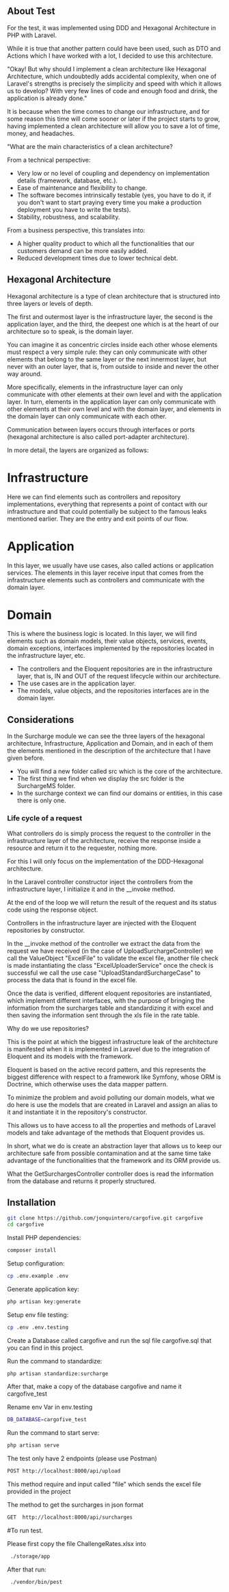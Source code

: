 ## About Test

For the test, it was implemented using DDD and Hexagonal Architecture in PHP with Laravel.

While it is true that another pattern could have been used, such as DTO and Actions which I have worked with a lot, I decided to use this architecture.

"Okay! But why should I implement a clean architecture like Hexagonal Architecture, which undoubtedly adds accidental complexity, when one of Laravel's strengths is precisely the simplicity and speed with which it allows us to develop? With very few lines of code and enough food and drink, the application is already done."

It is because when the time comes to change our infrastructure, and for some reason this time will come sooner or later if the project starts to grow, having implemented a clean architecture will allow you to save a lot of time, money, and headaches.

"What are the main characteristics of a clean architecture?

From a technical perspective:


- Very low or no level of coupling and dependency on implementation details (framework, database, etc.).
- Ease of maintenance and flexibility to change.
- The software becomes intrinsically testable (yes, you have to do it, if you don't want to start praying every time you make a production deployment you have to write the tests).
- Stability, robustness, and scalability.

From a business perspective, this translates into:

- A higher quality product to which all the functionalities that our customers demand can be more easily added.
- Reduced development times due to lower technical debt.

## Hexagonal Architecture

Hexagonal architecture is a type of clean architecture that is structured into three layers or levels of depth.

The first and outermost layer is the infrastructure layer, the second is the application layer, and the third, the deepest one which is at the heart of our architecture so to speak, is the domain layer.

You can imagine it as concentric circles inside each other whose elements must respect a very simple rule: they can only communicate with other elements that belong to the same layer or the next innermost layer, but never with an outer layer, that is, from outside to inside and never the other way around.

More specifically, elements in the infrastructure layer can only communicate with other elements at their own level and with the application layer. In turn, elements in the application layer can only communicate with other elements at their own level and with the domain layer, and elements in the domain layer can only communicate with each other.

Communication between layers occurs through interfaces or ports (hexagonal architecture is also called port-adapter architecture).

In more detail, the layers are organized as follows:

# Infrastructure

Here we can find elements such as controllers and repository implementations, everything that represents a point of contact with our infrastructure and that could potentially be subject to the famous leaks mentioned earlier. They are the entry and exit points of our flow.

# Application

In this layer, we usually have use cases, also called actions or application services. The elements in this layer receive input that comes from the infrastructure elements such as controllers and communicate with the domain layer.

# Domain

This is where the business logic is located. In this layer, we will find elements such as domain models, their value objects, services, events, domain exceptions, interfaces implemented by the repositories located in the infrastructure layer, etc.

- The controllers and the Eloquent repositories are in the infrastructure layer, that is, IN and OUT of the request lifecycle within our architecture.
- The use cases are in the application layer.
- The models, value objects, and the repositories interfaces are in the domain layer.

## Considerations

In the Surcharge  module we can see the three layers of the hexagonal architecture, Infrastructure, Application and Domain, and in each of them the elements mentioned in the description of the architecture that I have given before.

- You will find a new folder called src which is the core of the architecture.
- The first thing we find when we display the src folder is the SurchargeMS folder.
- In the surcharge context we can find our domains or entities, in this case there is only one.


### Life cycle of a request

What controllers do is simply process the request to the controller in the infrastructure layer of the architecture, receive the response inside a resource and return it to the requester, nothing more.

For this I will only focus on the implementation of the DDD-Hexagonal architecture.

In the Laravel controller constructor  inject the controllers from the infrastructure layer, I initialize it and in the __invoke method.

At the end of the loop we will return the result of the request and its status code using the response object.

Controllers in the infrastructure layer are injected with the Eloquent repositories by constructor.

In the __invoke method of the controller we extract the data from the request we have received (in the case of UploadSurchargeController) we call the ValueObject "ExcelFile" to validate the excel file, another file check is made instantiating the class "ExcelUploaderService" once the check is successful we call the use case "UploadStandardSurchargeCase" to process the data that is found in the excel file.

Once the data is verified, different eloquent repositories are instantiated, which implement different interfaces, with the purpose of bringing the information from the surcharges table and standardizing it with excel and then saving the information sent through the xls file in the rate table.

Why do we use repositories?

This is the point at which the biggest infrastructure leak of the architecture is manifested when it is implemented in Laravel due to the integration of Eloquent and its models with the framework.

Eloquent is based on the active record pattern, and this represents the biggest difference with respect to a framework like Symfony, whose ORM is Doctrine, which otherwise uses the data mapper pattern.

To minimize the problem and avoid polluting our domain models, what we do here is use the models that are created in Laravel and assign an alias to it and instantiate it in the repository's constructor.

This allows us to have access to all the properties and methods of Laravel models and take advantage of the methods that Eloquent provides us.

In short, what we do is create an abstraction layer that allows us to keep our architecture safe from possible contamination and at the same time take advantage of the functionalities that the framework and its ORM provide us.

What the GetSurchargesController controller does is read the information from the database and returns it properly structured.

## Installation
```sh
git clone https://github.com/jonquintero/cargofive.git cargofive
cd cargofive
```

Install PHP dependencies:

```sh
composer install
```

Setup configuration:

```sh
cp .env.example .env
```
Generate application key:

```sh
php artisan key:generate
```
Setup env file testing:

```sh
cp .env .env.testing
```


Create a Database called cargofive and run the sql file  cargofive.sql that you can find in this project.

Run the command to standardize: 

```sh
php artisan standardize:surcharge
```

After that, make a copy of the database cargofive and name it cargofive_test

Rename env Var in env.testing
```sh
DB_DATABASE=cargofive_test
```

Run the command to start serve:

```sh
php artisan serve
```
The test only have 2 endpoints (please use Postman)
```sh
POST http://localhost:8000/api/upload
```
This method require and input called "file" which sends the excel file provided in the project

The method to get the surcharges in json format
```sh
GET  http://localhost:8000/api/surcharges
```

#To run test.

Please first copy the file ChallengeRates.xlsx into 

```sh
 ./storage/app
```
After that run:
```sh
 ./vendor/bin/pest
```



